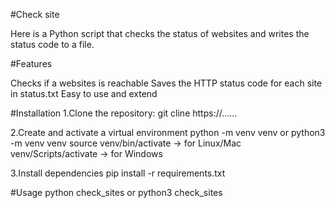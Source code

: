 #Check site

Here is a Python script that checks the status of websites and writes the status code to a file.

#Features

Checks if a websites is reachable
Saves the HTTP status code for each site in status.txt
Easy to use and extend

#Installation
1.Clone the repository:
  git cline https://......

2.Create and activate a virtual environment
  python -m venv venv or python3 -m venv venv
  source venv/bin/activate -> for Linux/Mac
  venv/Scripts/activate -> for Windows

3.Install dependencies
  pip install -r requirements.txt

#Usage
python check_sites or python3 check_sites
